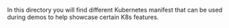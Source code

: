 In this directory you will find different Kubernetes manifest that can be used
during demos to help showcase certain K8s features.